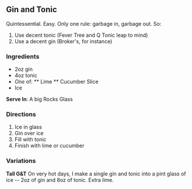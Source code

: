 ## Gin and Tonic

Quintessential. Easy. Only one rule: garbage in, garbage out. So:

1. Use decent tonic (Fever Tree and Q Tonic leap to mind)
2. Use a decent gin (Broker's, for instance)

### Ingredients
* 2oz gin
* 4oz tonic
* _One_ of:
** Lime
** Cucumber Slice
* Ice

**Serve In**: A big Rocks Glass

### Directions
1. Ice in glass
2. Gin over ice
3. Fill with tonic
4. Finish with lime or cucumber

### Variations
**Tall G&T** On very hot days, I make a single gin and tonic into a pint glass of ice -- 2oz of gin and 8oz of tonic. Extra lime.
